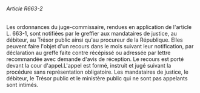 ###### Article R663-2

Les ordonnances du juge-commissaire, rendues en application de l'article L. 663-1, sont notifiées par le greffier aux mandataires de justice, au débiteur, au Trésor public ainsi qu'au procureur de la République. Elles peuvent faire l'objet d'un recours dans le mois suivant leur notification, par déclaration au greffe faite contre récépissé ou adressée par lettre recommandée avec demande d'avis de réception. Le recours est porté devant la cour d'appel.L'appel est formé, instruit et jugé suivant la procédure sans représentation obligatoire. Les mandataires de justice, le débiteur, le Trésor public et le ministère public qui ne sont pas appelants sont intimés.

